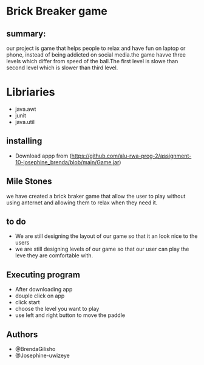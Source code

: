 # Brick Breaker game

## summary:

our project is game that helps people  to relax and have fun on laptop or phone,
instead of being addicted on social media.the game havve three levels which differ from speed of the ball.The first level is slowe than second level which is slower than third level.
##
# Libriaries
- java.awt
- junit
- java.util
## installing
- Download appp from
(https://github.com/alu-rwa-prog-2/assignment-10-josephine_brenda/blob/main/Game.jar)
## Mile Stones
 we have created a brick braker game that allow the user to play without using anternet and allowing them to relax when they need it.
## to do
- We are still designing the layout of our game so that it an look nice to the users
- we  are still designing levels of our game so that our user can play the leve they are comfortable with.
## Executing program
- After downloading app 
- douple click on app
- click start
- choose the level you want to play
- use left and right button to move the paddle


## Authors
- @BrendaGilisho
- @Josephine-uwizeye

